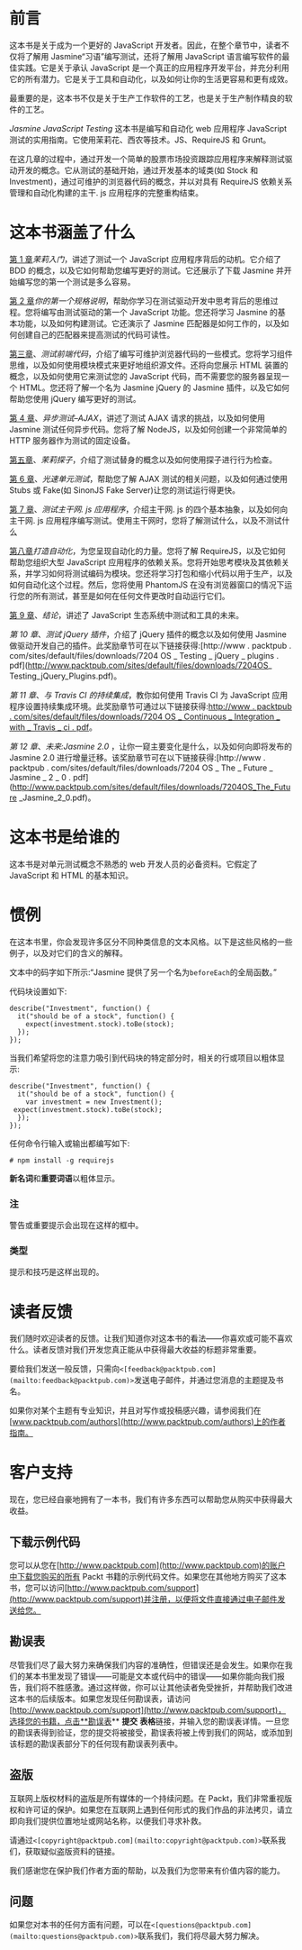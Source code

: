 # 前言

这本书是关于成为一个更好的 JavaScript 开发者。因此，在整个章节中，读者不仅将了解用 Jasmine“习语”编写测试，还将了解用 JavaScript 语言编写软件的最佳实践。它是关于承认 JavaScript 是一个真正的应用程序开发平台，并充分利用它的所有潜力。它是关于工具和自动化，以及如何让你的生活更容易和更有成效。

最重要的是，这本书不仅是关于生产工作软件的工艺，也是关于生产制作精良的软件的工艺。

*Jasmine JavaScript Testing* 这本书是编写和自动化 web 应用程序 JavaScript 测试的实用指南。它使用茉莉花、西农等技术。JS、RequireJS 和 Grunt。

在这几章的过程中，通过开发一个简单的股票市场投资跟踪应用程序来解释测试驱动开发的概念。它从测试的基础开始，通过开发基本的域类(如 Stock 和 Investment)，通过可维护的浏览器代码的概念，并以对具有 RequireJS 依赖关系管理和自动化构建的主干. js 应用程序的完整重构结束。

# 这本书涵盖了什么

[第 1 章](1.html "Chapter 1. Getting Started with Jasmine")*茉莉入门*，讲述了测试一个 JavaScript 应用程序背后的动机。它介绍了 BDD 的概念，以及它如何帮助您编写更好的测试。它还展示了下载 Jasmine 并开始编写您的第一个测试是多么容易。

[第 2 章](2.html "Chapter 2. Your First Spec")*你的第一个规格说明*，帮助你学习在测试驱动开发中思考背后的思维过程。您将编写由测试驱动的第一个 JavaScript 功能。您还将学习 Jasmine 的基本功能，以及如何构建测试。它还演示了 Jasmine 匹配器是如何工作的，以及如何创建自己的匹配器来提高测试的代码可读性。

[第三章](3.html "Chapter 3. Testing Frontend Code")、*测试前端代码*，介绍了编写可维护浏览器代码的一些模式。您将学习组件思维，以及如何使用模块模式来更好地组织源文件。还将向您展示 HTML 装置的概念，以及如何使用它来测试您的 JavaScript 代码，而不需要您的服务器呈现一个 HTML。您还将了解一个名为 Jasmine jQuery 的 Jasmine 插件，以及它如何帮助您使用 jQuery 编写更好的测试。

[第 4 章](4.html "Chapter 4. Asynchronous Testing – AJAX")、*异步测试–AJAX*，讲述了测试 AJAX 请求的挑战，以及如何使用 Jasmine 测试任何异步代码。您将了解 NodeJS，以及如何创建一个非常简单的 HTTP 服务器作为测试的固定设备。

[第五章](5.html "Chapter 5. Jasmine Spies")、*茉莉探子*，介绍了测试替身的概念以及如何使用探子进行行为检查。

[第 6 章](6.html "Chapter 6. Light Speed Unit Testing")、*光速单元测试*，帮助您了解 AJAX 测试的相关问题，以及如何通过使用 Stubs 或 Fake(如 SinonJS Fake Server)让您的测试运行得更快。

[第 7 章](7.html "Chapter 7. Testing Backbone.js Applications")、*测试主干网. js 应用程序*，介绍主干网. js 的四个基本抽象，以及如何向主干网. js 应用程序编写测试。使用主干网时，您将了解测试什么，以及不测试什么

[第八章](8.html "Chapter 8. Build Automation")*打造自动化*，为您呈现自动化的力量。您将了解 RequireJS，以及它如何帮助您组织大型 JavaScript 应用程序的依赖关系。您将开始思考模块及其依赖关系，并学习如何将测试编码为模块。您还将学习打包和缩小代码以用于生产，以及如何自动化这个过程。然后，您将使用 PhantomJS 在没有浏览器窗口的情况下运行您的所有测试，甚至是如何在任何文件更改时自动运行它们。

[第 9 章](9.html "Chapter 9. Conclusion")、*结论*，讲述了 JavaScript 生态系统中测试和工具的未来。

*第 10 章*、*测试 jQuery 插件*，介绍了 jQuery 插件的概念以及如何使用 Jasmine 做驱动开发自己的插件。此奖励章节可在以下链接获得:[http://www . packtpub . com/sites/default/files/downloads/7204 OS _ Testing _ jQuery _ plugins . pdf](http://www.packtpub.com/sites/default/files/downloads/7204OS_ Testing_jQuery_Plugins.pdf)。

*第 11 章*、*与 Travis CI 的持续集成*，教你如何使用 Travis CI 为 JavaScript 应用程序设置持续集成环境。此奖励章节可通过以下链接获得:[http://www . packtpub . com/sites/default/files/downloads/7204 OS _ Continuous _ Integration _ with _ Travis _ ci . pdf](http://www.packtpub.com/sites/default/files/downloads/7204OS_Continuous_Integration_with_Travis_CI.pdf)。

*第 12 章*、*未来:Jasmine 2.0* ，让你一窥主要变化是什么，以及如何向即将发布的 Jasmine 2.0 进行增量迁移。该奖励章节可在以下链接获得:[http://www . packtpub . com/sites/default/files/downloads/7204 OS _ The _ Future _ Jasmine _ 2 _ 0 . pdf](http://www.packtpub.com/sites/default/files/downloads/7204OS_The_Future _Jasmine_2_0.pdf)。

# 这本书是给谁的

这本书是对单元测试概念不熟悉的 web 开发人员的必备资料。它假定了 JavaScript 和 HTML 的基本知识。

# 惯例

在这本书里，你会发现许多区分不同种类信息的文本风格。以下是这些风格的一些例子，以及对它们的含义的解释。

文本中的码字如下所示:“Jasmine 提供了另一个名为`beforeEach`的全局函数。”

代码块设置如下:

```
describe("Investment", function() {
  it("should be of a stock", function() {
    expect(investment.stock).toBe(stock);
  });
});
```

当我们希望将您的注意力吸引到代码块的特定部分时，相关的行或项目以粗体显示:

```
describe("Investment", function() {
  it("should be of a stock", function() {
    var investment = new Investment();
 expect(investment.stock).toBe(stock);
  });
});
```

任何命令行输入或输出都编写如下:

```
# npm install -g requirejs

```

**新名词**和**重要词语**以粗体显示。

### 注

警告或重要提示会出现在这样的框中。

### 类型

提示和技巧是这样出现的。

# 读者反馈

我们随时欢迎读者的反馈。让我们知道你对这本书的看法——你喜欢或可能不喜欢什么。读者反馈对我们开发您真正能从中获得最大收益的标题非常重要。

要给我们发送一般反馈，只需向`<[feedback@packtpub.com](mailto:feedback@packtpub.com)>`发送电子邮件，并通过您消息的主题提及书名。

如果你对某个主题有专业知识，并且对写作或投稿感兴趣，请参阅我们在[www.packtpub.com/authors](http://www.packtpub.com/authors)上的作者指南。

# 客户支持

现在，您已经自豪地拥有了一本书，我们有许多东西可以帮助您从购买中获得最大收益。

## 下载示例代码

您可以从您在[http://www.packtpub.com](http://www.packtpub.com)的账户中下载您购买的所有 Packt 书籍的示例代码文件。如果您在其他地方购买了这本书，您可以访问[http://www.packtpub.com/support](http://www.packtpub.com/support)并注册，以便将文件直接通过电子邮件发送给您。

## 勘误表

尽管我们尽了最大努力来确保我们内容的准确性，但错误还是会发生。如果你在我们的某本书里发现了错误——可能是文本或代码中的错误——如果你能向我们报告，我们将不胜感激。通过这样做，你可以让其他读者免受挫折，并帮助我们改进这本书的后续版本。如果您发现任何勘误表，请访问[http://www.packtpub.com/support](http://www.packtpub.com/support)，选择您的书籍，点击**勘误表** **提交** **表格**链接，并输入您的勘误表详情。一旦您的勘误表得到验证，您的提交将被接受，勘误表将被上传到我们的网站，或添加到该标题的勘误表部分下的任何现有勘误表列表中。

## 盗版

互联网上版权材料的盗版是所有媒体的一个持续问题。在 Packt，我们非常重视版权和许可证的保护。如果您在互联网上遇到任何形式的我们作品的非法拷贝，请立即向我们提供位置地址或网站名称，以便我们寻求补救。

请通过`<[copyright@packtpub.com](mailto:copyright@packtpub.com)>`联系我们，获取疑似盗版资料的链接。

我们感谢您在保护我们作者方面的帮助，以及我们为您带来有价值内容的能力。

## 问题

如果您对本书的任何方面有问题，可以在`<[questions@packtpub.com](mailto:questions@packtpub.com)>`联系我们，我们将尽最大努力解决。